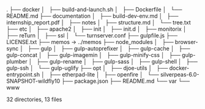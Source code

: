 .
├── docker
│   ├── build-and-launch.sh
│   ├── Dockerfile
│   └── README.md
├── documentation
│   ├── build-dev-env.md
│   ├── internship_report.pdf
│   ├── notes
│   ├── structure.md
│   └── tree.txt
├── etc
│   ├── apache2
│   ├── init
│   ├── init.d
│   ├── monitorix
│   ├── reTurn
│   ├── ssl
│   └── turnserver.conf
├── gulpfile.js
├── LICENSE.txt
├── memos -> ../memos
├── node_modules
│   ├── browser-sync
│   ├── gulp
│   ├── gulp-autoprefixer
│   ├── gulp-cache
│   ├── gulp-concat
│   ├── gulp-imagemin
│   ├── gulp-minify-css
│   ├── gulp-plumber
│   ├── gulp-rename
│   ├── gulp-sass
│   ├── gulp-shell
│   ├── gulp-ssh
│   └── gulp-uglify
├── opt
│   ├── djoe-utils
│   ├── docker-entrypoint.sh
│   ├── etherpad-lite
│   ├── openfire
│   └── silverpeas-6.0-SNAPSHOT-wildfly10
├── package.json
├── README.md
└── var
    └── www

32 directories, 13 files
